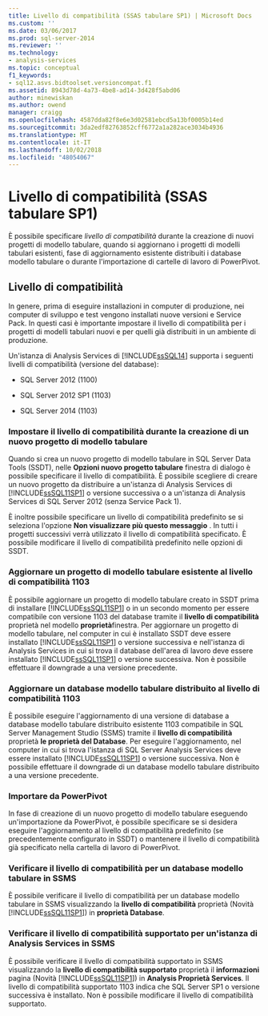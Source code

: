 ```yaml
---
title: Livello di compatibilità (SSAS tabulare SP1) | Microsoft Docs
ms.custom: ''
ms.date: 03/06/2017
ms.prod: sql-server-2014
ms.reviewer: ''
ms.technology:
- analysis-services
ms.topic: conceptual
f1_keywords:
- sql12.asvs.bidtoolset.versioncompat.f1
ms.assetid: 8943d78d-4a73-4be8-ad14-3d428f5abd06
author: minewiskan
ms.author: owend
manager: craigg
ms.openlocfilehash: 4587dda82f8e6e3d02581ebcd5a13bf0005b14ed
ms.sourcegitcommit: 3da2edf82763852cff6772a1a282ace3034b4936
ms.translationtype: MT
ms.contentlocale: it-IT
ms.lasthandoff: 10/02/2018
ms.locfileid: "48054067"
---
```

# <a name="compatibility-level-ssas-tabular-sp1"></a>Livello di compatibilità (SSAS tabulare SP1)
  È possibile specificare *livello di compatibilità* durante la creazione di nuovi progetti di modello tabulare, quando si aggiornano i progetti di modelli tabulari esistenti, fase di aggiornamento esistente distribuiti i database modello tabulare o durante l'importazione di cartelle di lavoro di PowerPivot.  
  
## <a name="compatibility-level"></a>Livello di compatibilità  
 In genere, prima di eseguire installazioni in computer di produzione, nei computer di sviluppo e test vengono installati nuove versioni e Service Pack. In questi casi è importante impostare il livello di compatibilità per i progetti di modelli tabulari nuovi e per quelli già distribuiti in un ambiente di produzione.  
  
 Un'istanza di Analysis Services di [!INCLUDE[ssSQL14](../../includes/sssql14-md.md)] supporta i seguenti livelli di compatibilità (versione del database):  
  
-   SQL Server 2012 (1100)  
  
-   SQL Server 2012 SP1 (1103)  
  
-   SQL Server 2014 (1103)  
  
### <a name="set-compatibility-level-when-creating-a-new-tabular-model-project"></a>Impostare il livello di compatibilità durante la creazione di un nuovo progetto di modello tabulare  
 Quando si crea un nuovo progetto di modello tabulare in SQL Server Data Tools (SSDT), nelle **Opzioni nuovo progetto tabulare** finestra di dialogo è possibile specificare il livello di compatibilità. È possibile scegliere di creare un nuovo progetto da distribuire a un'istanza di Analysis Services di [!INCLUDE[ssSQL11SP1](../../includes/sssql11sp1-md.md)] o versione successiva o a un'istanza di Analysis Services di SQL Server 2012 (senza Service Pack 1).  
  
 È inoltre possibile specificare un livello di compatibilità predefinito se si seleziona l'opzione **Non visualizzare più questo messaggio** . In tutti i progetti successivi verrà utilizzato il livello di compatibilità specificato. È possibile modificare il livello di compatibilità predefinito nelle opzioni di SSDT.  
  
### <a name="upgrade-an-existing-tabular-model-project-to-1103-compatibility-level"></a>Aggiornare un progetto di modello tabulare esistente al livello di compatibilità 1103  
 È possibile aggiornare un progetto di modello tabulare creato in SSDT prima di installare [!INCLUDE[ssSQL11SP1](../../includes/sssql11sp1-md.md)] o in un secondo momento per essere compatibile con versione 1103 del database tramite il **livello di compatibilità** proprietà nel modello **proprietà**finestra. Per aggiornare un progetto di modello tabulare, nel computer in cui è installato SSDT deve essere installato [!INCLUDE[ssSQL11SP1](../../includes/sssql11sp1-md.md)] o versione successiva e nell'istanza di Analysis Services in cui si trova il database dell'area di lavoro deve essere installato [!INCLUDE[ssSQL11SP1](../../includes/sssql11sp1-md.md)] o versione successiva. Non è possibile effettuare il downgrade a una versione precedente.  
  
### <a name="upgrade-a-deployed-tabular-model-database-to-1103-compatibility-level"></a>Aggiornare un database modello tabulare distribuito al livello di compatibilità 1103  
 È possibile eseguire l'aggiornamento di una versione di database a database modello tabulare distribuito esistente 1103 compatibile in SQL Server Management Studio (SSMS) tramite il **livello di compatibilità** proprietà **le proprietà del Database**. Per eseguire l'aggiornamento, nel computer in cui si trova l'istanza di SQL Server Analysis Services deve essere installato [!INCLUDE[ssSQL11SP1](../../includes/sssql11sp1-md.md)] o versione successiva. Non è possibile effettuare il downgrade di un database modello tabulare distribuito a una versione precedente.  
  
### <a name="import-from-powerpivot"></a>Importare da PowerPivot  
 In fase di creazione di un nuovo progetto di modello tabulare eseguendo un'importazione da PowerPivot, è possibile specificare se si desidera eseguire l'aggiornamento al livello di compatibilità predefinito (se precedentemente configurato in SSDT) o mantenere il livello di compatibilità già specificato nella cartella di lavoro di PowerPivot.  
  
### <a name="check-compatibility-level-for-a-tabular-model-database-in-ssms"></a>Verificare il livello di compatibilità per un database modello tabulare in SSMS  
 È possibile verificare il livello di compatibilità per un database modello tabulare in SSMS visualizzando la **livello di compatibilità** proprietà (Novità [!INCLUDE[ssSQL11SP1](../../includes/sssql11sp1-md.md)]) in **proprietà Database**.  
  
### <a name="check-supported-compatibility-level-for-an-analysis-services-instance-in-ssms"></a>Verificare il livello di compatibilità supportato per un'istanza di Analysis Services in SSMS  
 È possibile verificare il livello di compatibilità supportato in SSMS visualizzando la **livello di compatibilità supportato** proprietà il **informazioni** pagina (Novità [!INCLUDE[ssSQL11SP1](../../includes/sssql11sp1-md.md)]) in **Analysis Proprietà Services**. Il livello di compatibilità supportato 1103 indica che SQL Server SP1 o versione successiva è installato. Non è possibile modificare il livello di compatibilità supportato.  
  
  

